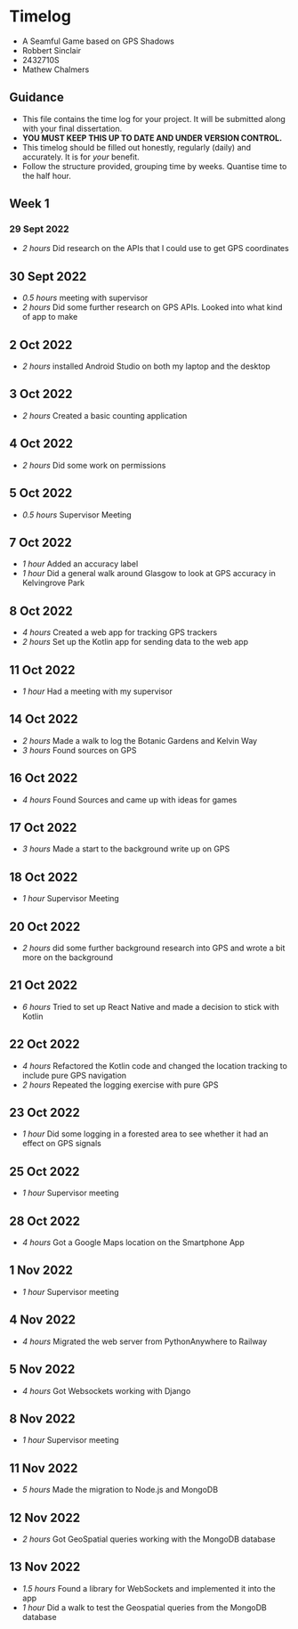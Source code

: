 # Timelog

* A Seamful Game based on GPS Shadows
* Robbert Sinclair
* 2432710S
* Mathew Chalmers

## Guidance

* This file contains the time log for your project. It will be submitted along with your final dissertation.
* **YOU MUST KEEP THIS UP TO DATE AND UNDER VERSION CONTROL.**
* This timelog should be filled out honestly, regularly (daily) and accurately. It is for *your* benefit.
* Follow the structure provided, grouping time by weeks.  Quantise time to the half hour.

## Week 1

### 29 Sept 2022

* *2 hours* Did research on the APIs that I could use to get GPS coordinates 

## 30 Sept 2022

* *0.5 hours* meeting with supervisor
* *2 hours* Did some further research on GPS APIs. Looked into what kind of app to make

## 2 Oct 2022
* *2 hours* installed Android Studio on both my laptop and the desktop

## 3 Oct 2022
* *2 hours* Created a basic counting application

## 4 Oct 2022
* *2 hours* Did some work on permissions

## 5 Oct 2022
* *0.5 hours* Supervisor Meeting

## 7 Oct 2022

* *1 hour* Added an accuracy label
* *1 hour* Did a general walk around Glasgow to look at GPS accuracy in Kelvingrove Park

## 8 Oct 2022

* *4 hours* Created a web app for tracking GPS trackers
* *2 hours* Set up the Kotlin app for sending data to the web app

## 11 Oct 2022

* *1 hour* Had a meeting with my supervisor

## 14 Oct 2022

* *2 hours* Made a walk to log the Botanic Gardens and Kelvin Way
* *3 hours* Found sources on GPS

## 16 Oct 2022
* *4 hours* Found Sources and came up with ideas for games

## 17 Oct 2022
* *3 hours* Made a start to the background write up on GPS

## 18 Oct 2022
* *1 hour* Supervisor Meeting

## 20 Oct 2022
* *2 hours* did some further background research into GPS and wrote a bit more on the background

## 21 Oct 2022
* *6 hours* Tried to set up React Native and made a decision to stick with Kotlin

## 22 Oct 2022
* *4 hours* Refactored the Kotlin code and changed the location tracking to include pure GPS navigation
* *2 hours* Repeated the logging exercise with pure GPS

## 23 Oct 2022
* *1 hour* Did some logging in a forested area to see whether it had an effect on GPS signals

## 25 Oct 2022
* *1 hour* Supervisor meeting

## 28 Oct 2022
* *4 hours* Got a Google Maps location on the Smartphone App

## 1 Nov 2022
* *1 hour* Supervisor meeting

## 4 Nov 2022
* *4 hours* Migrated the web server from PythonAnywhere to Railway

## 5 Nov 2022
* *4 hours* Got Websockets working with Django

## 8 Nov 2022
* *1 hour* Supervisor meeting

## 11 Nov 2022
* *5 hours* Made the migration to Node.js and MongoDB

## 12 Nov 2022
* *2 hours* Got GeoSpatial queries working with the MongoDB database

## 13 Nov 2022
* *1.5 hours* Found a library for WebSockets and implemented it into the app
* *1 hour* Did a walk to test the Geospatial queries from the MongoDB database
